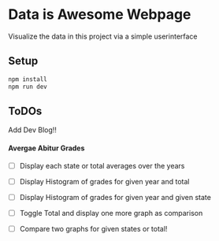 # Data is Awesome Webpage
Visualize the data in this project via a simple userinterface

## Setup
```bash
npm install
npm run dev
```

## ToDOs

Add Dev Blog!!

#### Avergae Abitur Grades
- [ ] Display each state or total averages over the years
- [ ] Display Histogram of grades for given year and total
- [ ] Display Histogram of grades for given year and given state
- [ ] Toggle Total and display one more graph as comparison
- [ ] Compare two graphs for given states or total!

